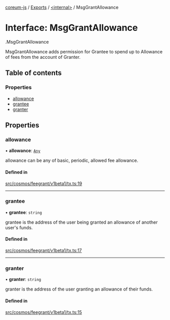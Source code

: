 [coreum-js](../README.md) / [Exports](../modules.md) / [<internal\>](../modules/internal_.md) / MsgGrantAllowance

# Interface: MsgGrantAllowance

[<internal>](../modules/internal_.md).MsgGrantAllowance

MsgGrantAllowance adds permission for Grantee to spend up to Allowance
of fees from the account of Granter.

## Table of contents

### Properties

- [allowance](internal_.MsgGrantAllowance-1.md#allowance)
- [grantee](internal_.MsgGrantAllowance-1.md#grantee)
- [granter](internal_.MsgGrantAllowance-1.md#granter)

## Properties

### allowance

• **allowance**: [`Any`](../modules/internal_.md#any)

allowance can be any of basic, periodic, allowed fee allowance.

#### Defined in

[src/cosmos/feegrant/v1beta1/tx.ts:19](https://github.com/PulsaraIO/coreum-js/blob/37352c6/src/cosmos/feegrant/v1beta1/tx.ts#L19)

___

### grantee

• **grantee**: `string`

grantee is the address of the user being granted an allowance of another user's funds.

#### Defined in

[src/cosmos/feegrant/v1beta1/tx.ts:17](https://github.com/PulsaraIO/coreum-js/blob/37352c6/src/cosmos/feegrant/v1beta1/tx.ts#L17)

___

### granter

• **granter**: `string`

granter is the address of the user granting an allowance of their funds.

#### Defined in

[src/cosmos/feegrant/v1beta1/tx.ts:15](https://github.com/PulsaraIO/coreum-js/blob/37352c6/src/cosmos/feegrant/v1beta1/tx.ts#L15)
